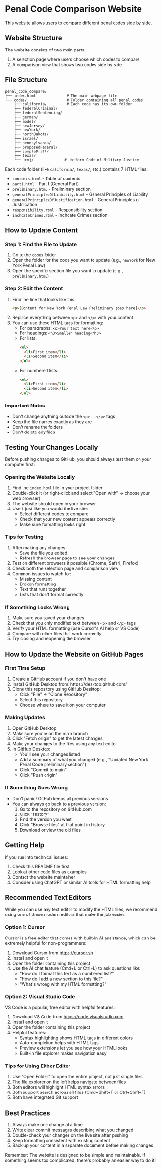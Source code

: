 # Penal Code Comparison Website

This website allows users to compare different penal codes side by side.

## Website Structure

The website consists of two main parts:
1. A selection page where users choose which codes to compare
2. A comparison view that shows two codes side by side

## File Structure

```
penal_code_compare/
├── index.html              # The main webpage file
└── codes/                  # Folder containing all penal codes
    ├── california/         # Each code has its own folder
    ├── federalCriminal/
    ├── federalSentencing/
    ├── german/
    ├── model/
    ├── newJersey/
    ├── newYork/
    ├── northDakota/
    ├── israel/
    ├── pennsylvania/
    ├── proposedFederal/
    ├── sampleDraft/
    ├── texas/
    └── ucmj/              # Uniform Code of Military Justice
```

Each code folder (like `california/`, `texas/`, etc.) contains 7 HTML files:
- `contents.html` - Table of contents
- `part1.html` - Part I (General Part)
- `preliminary.html` - Preliminary section
- `generalPrinciplesOfLiability.html` - General Principles of Liability
- `generalPrinciplesOfJustification.html` - General Principles of Justification
- `responsibility.html` - Responsibility section
- `inchoateCrimes.html` - Inchoate Crimes section

## How to Update Content

### Step 1: Find the File to Update
1. Go to the `codes` folder
2. Open the folder for the code you want to update (e.g., `newYork` for New York Penal Law)
3. Open the specific section file you want to update (e.g., `preliminary.html`)

### Step 2: Edit the Content
1. Find the line that looks like this:
   ```html
   <p>[Content for New York Penal Law Preliminary goes here]</p>
   ```
2. Replace everything between `<p>` and `</p>` with your content
3. You can use these HTML tags for formatting:
   - For paragraphs: `<p>Your text here</p>`
   - For headings: `<h3>Smaller heading</h3>`
   - For lists:
     ```html
     <ul>
       <li>First item</li>
       <li>Second item</li>
     </ul>
     ```
   - For numbered lists:
     ```html
     <ol>
       <li>First item</li>
       <li>Second item</li>
     </ol>
     ```

### Important Notes
- Don't change anything outside the `<p>...</p>` tags
- Keep the file names exactly as they are
- Don't rename the folders
- Don't delete any files

## Testing Your Changes Locally

Before pushing changes to GitHub, you should always test them on your computer first:

### Opening the Website Locally
1. Find the `index.html` file in your project folder
2. Double-click it (or right-click and select "Open with" → choose your web browser)
3. The website should open in your browser
4. Use it just like you would the live site:
   - Select different codes to compare
   - Check that your new content appears correctly
   - Make sure formatting looks right

### Tips for Testing
1. After making any changes:
   - Save the file you edited
   - Refresh the browser page to see your changes
2. Test on different browsers if possible (Chrome, Safari, Firefox)
3. Check both the selection page and comparison view
4. Common issues to watch for:
   - Missing content
   - Broken formatting
   - Text that runs together
   - Lists that don't format correctly

### If Something Looks Wrong
1. Make sure you saved your changes
2. Check that you only modified text between `<p>` and `</p>` tags
3. Verify your HTML formatting (use Cursor's AI help or VS Code)
4. Compare with other files that work correctly
5. Try closing and reopening the browser

## How to Update the Website on GitHub Pages

### First Time Setup
1. Create a GitHub account if you don't have one
2. Install GitHub Desktop from: https://desktop.github.com/
3. Clone this repository using GitHub Desktop:
   - Click "File" → "Clone Repository"
   - Select this repository
   - Choose where to save it on your computer

### Making Updates
1. Open GitHub Desktop
2. Make sure you're on the main branch
3. Click "Fetch origin" to get the latest changes
4. Make your changes to the files using any text editor
5. In GitHub Desktop:
   - You'll see your changes listed
   - Add a summary of what you changed (e.g., "Updated New York Penal Code preliminary section")
   - Click "Commit to main"
   - Click "Push origin"

### If Something Goes Wrong
- Don't panic! GitHub keeps all previous versions
- You can always go back to a previous version:
  1. Go to the repository on GitHub.com
  2. Click "History"
  3. Find the version you want
  4. Click "Browse files" at that point in history
  5. Download or view the old files

## Getting Help
If you run into technical issues:
1. Check this README file first
2. Look at other code files as examples
3. Contact the website maintainer
4. Consider using ChatGPT or similar AI tools for HTML formatting help

## Recommended Text Editors

While you can use any text editor to modify the HTML files, we recommend using one of these modern editors that make the job easier:

### Option 1: Cursor
Cursor is a free editor that comes with built-in AI assistance, which can be extremely helpful for non-programmers:
1. Download Cursor from https://cursor.sh
2. Install and open it
3. Open the folder containing this project
4. Use the AI chat feature (Cmd+L or Ctrl+L) to ask questions like:
   - "How do I format this text as a numbered list?"
   - "How do I add a new section to this file?"
   - "What's wrong with my HTML formatting?"

### Option 2: Visual Studio Code
VS Code is a popular, free editor with helpful features:
1. Download VS Code from https://code.visualstudio.com
2. Install and open it
3. Open the folder containing this project
4. Helpful features:
   - Syntax highlighting shows HTML tags in different colors
   - Auto-completion helps with HTML tags
   - Preview extensions let you see how your HTML looks
   - Built-in file explorer makes navigation easy

### Tips for Using Either Editor
1. Use "Open Folder" to open the entire project, not just single files
2. The file explorer on the left helps navigate between files
3. Both editors will highlight HTML syntax errors
4. Both support search across all files (Cmd+Shift+F or Ctrl+Shift+F)
5. Both have integrated Git support

## Best Practices
1. Always make one change at a time
2. Write clear commit messages describing what you changed
3. Double-check your changes on the live site after pushing
4. Keep formatting consistent with existing content
5. Back up your content in a separate document before making changes

Remember: The website is designed to be simple and maintainable. If something seems too complicated, there's probably an easier way to do it! 
